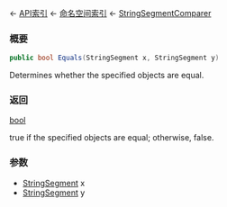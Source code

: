 ← [API索引](Api-Index) ← [命名空间索引](Namespace-Index) ← [StringSegmentComparer](VRage.Game.ModAPI.Ingame.Utilities.StringSegmentComparer)

### 概要

```csharp
public bool Equals(StringSegment x, StringSegment y)
```

Determines whether the specified objects are equal.

### 返回

[bool](https://docs.microsoft.com/en-us/dotnet/api/System.Boolean?view=netframework-4.6)

true if the specified objects are equal; otherwise, false.

### 参数

* [StringSegment](VRage.Game.ModAPI.Ingame.Utilities.StringSegment) x
* [StringSegment](VRage.Game.ModAPI.Ingame.Utilities.StringSegment) y
